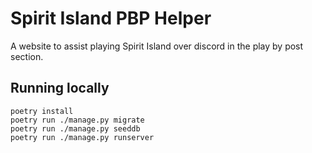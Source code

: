 # Spirit Island PBP Helper

A website to assist playing Spirit Island over discord in the play by post section.

## Running locally

```
poetry install
poetry run ./manage.py migrate
poetry run ./manage.py seeddb
poetry run ./manage.py runserver
```
